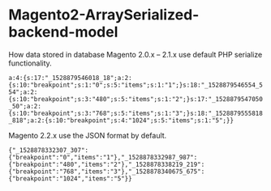 # Magento2-ArraySerialized-backend-model

How data stored in database
Magento 2.0.x – 2.1.x use default PHP serialize functionality.

`a:4:{s:17:"_1528879546018_18";a:2:{s:10:"breakpoint";s:1:"0";s:5:"items";s:1:"1";}s:18:"_1528879546554_554";a:2:{s:10:"breakpoint";s:3:"480";s:5:"items";s:1:"2";}s:17:"_1528879547050_50";a:2:{s:10:"breakpoint";s:3:"768";s:5:"items";s:1:"3";}s:18:"_1528879555818_818";a:2:{s:10:"breakpoint";s:4:"1024";s:5:"items";s:1:"5";}}`


Magento 2.2.x use the JSON format by default.

`{"_1528878332307_307":{"breakpoint":"0","items":"1"},"_1528878332987_987":{"breakpoint":"480","items":"2"},"_1528878338219_219":{"breakpoint":"768","items":"3"},"_1528878340675_675":{"breakpoint":"1024","items":"5"}}`

